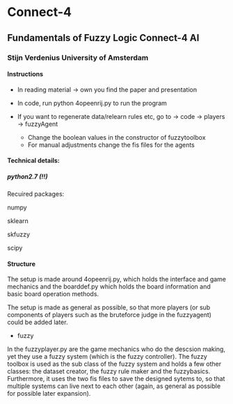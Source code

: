 # Connect-4

## Fundamentals of Fuzzy Logic Connect-4 AI

### Stijn Verdenius University of Amsterdam

#### Instructions

- In reading material -> own you find the paper and presentation

- In code, run python 4opeenrij.py to run the program

- If you want to regenerate data/relearn rules etc, go to -> code -> players -> fuzzyAgent
	- Change the boolean values in the constructor of fuzzytoolbox
	- For manual adjustments change the fis files for the agents

#### Technical details:

##### python2.7 (!!)

Recuired packages:

numpy

sklearn

skfuzzy

scipy

#### Structure

The setup is made around 4opeenrij.py, which holds the interface and game mechanics and the boarddef.py which holds the board information and basic board operation methods.

The setup is made as general as possible, so that more players (or sub components of players such as the bruteforce judge in the fuzzyagent) could be added later.

- fuzzy

In the fuzzyplayer.py are the game mechanics who do the descsion making, yet they use a fuzzy system (which is the fuzzy controller). The fuzzy toolbox is used as the sub class of the fuzzy system and holds a few other classes: the dataset creator, the fuzzy rule maker and the fuzzybasics. Furthermore, it uses the two fis files to save the designed sytems to, so that multiple systems can live next to each other (again, as general as possible for possible later expansion).